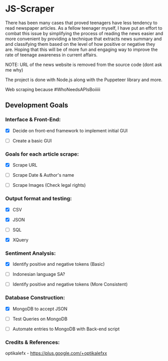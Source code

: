 # JS-Scraper

There has been many cases that proved teenagers have less tendency to read
newspaper articles. As a fellow teenager myself, I have put an effort to combat this issue
by simplifying the process of reading the news easier and more convenient by
providing a technique that extracts news summary and and classifying them
based on the level of how positive or negative they are. Hoping that this will
be of more fun and engaging way to improve the rate of teenage awareness in
current affairs.

NOTE: URL of the news website is removed from the source code (dont ask me why)

The project is done with Node.js along with the Puppeteer library and more.

Web scraping because #WhoNeedsAPIsBoiiiii


## Development Goals

### Interface & Front-End:
- [x] Decide on front-end framework to implement initial GUI
- [ ] Create a basic GUI


### Goals for each article scrape:
- [x] Scrape URL
- [ ] Scrape Date & Author's name
- [ ] Scrape Images (Check legal rights)


### Output format and testing:
- [x] CSV
- [x] JSON
- [ ] SQL
- [x] XQuery


### Sentiment Analysis:
- [x] Identify positive and negative tokens (Basic)
- [ ] Indonesian language SA?
- [ ] Identify positive and negative tokens (More Consistent)


### Database Construction:
- [x] MongoDB to accept JSON
- [ ] Test Queries on MongoDB
- [ ] Automate entries to MongoDB with Back-end script


### Credits & References: 
optikalefx - https://plus.google.com/+optikalefxx
